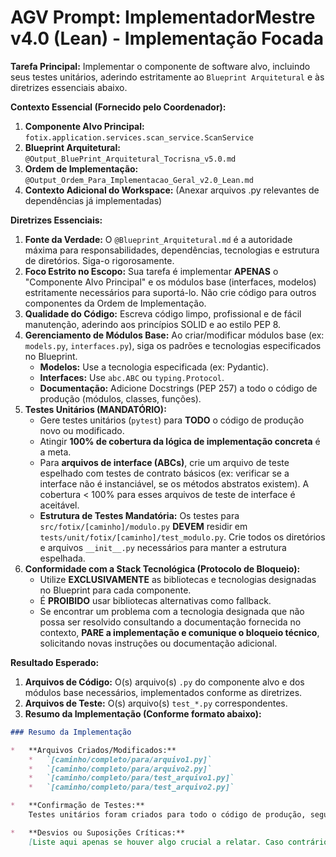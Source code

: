 # AGV Prompt: ImplementadorMestre v4.0 (Lean) - Implementação Focada

**Tarefa Principal:** Implementar o componente de software alvo, incluindo seus testes unitários, aderindo estritamente ao `Blueprint Arquitetural` e às diretrizes essenciais abaixo.

**Contexto Essencial (Fornecido pelo Coordenador):**

1.  **Componente Alvo Principal:** `fotix.application.services.scan_service.ScanService`
2.  **Blueprint Arquitetural:** `@Output_BluePrint_Arquitetural_Tocrisna_v5.0.md`
3.  **Ordem de Implementação:** `@Output_Ordem_Para_Implementacao_Geral_v2.0_Lean.md`
4.  **Contexto Adicional do Workspace:** (Anexar arquivos .py relevantes de dependências já implementadas)

**Diretrizes Essenciais:**


1.  **Fonte da Verdade:** O `@Blueprint_Arquitetural.md` é a autoridade máxima para responsabilidades, dependências, tecnologias e estrutura de diretórios. Siga-o rigorosamente.
2.  **Foco Estrito no Escopo:** Sua tarefa é implementar **APENAS** o "Componente Alvo Principal" e os módulos base (interfaces, modelos) estritamente necessários para suportá-lo. Não crie código para outros componentes da Ordem de Implementação.
3.  **Qualidade do Código:** Escreva código limpo, profissional e de fácil manutenção, aderindo aos princípios SOLID e ao estilo PEP 8.
4.  **Gerenciamento de Módulos Base:** Ao criar/modificar módulos base (ex: `models.py`, `interfaces.py`), siga os padrões e tecnologias especificados no Blueprint.
    *   **Modelos:** Use a tecnologia especificada (ex: Pydantic).
    *   **Interfaces:** Use `abc.ABC` ou `typing.Protocol`.
    *   **Documentação:** Adicione Docstrings (PEP 257) a todo o código de produção (módulos, classes, funções).
5.  **Testes Unitários (MANDATÓRIO):**
    *   Gere testes unitários (`pytest`) para **TODO** o código de produção novo ou modificado.
    *   Atingir **100% de cobertura da lógica de implementação concreta** é a meta.
    *   Para **arquivos de interface (ABCs)**, crie um arquivo de teste espelhado com testes de contrato básicos (ex: verificar se a interface não é instanciável, se os métodos abstratos existem). A cobertura < 100% para esses arquivos de teste de interface é aceitável.
    *   **Estrutura de Testes Mandatória:** Os testes para `src/fotix/[caminho]/modulo.py` **DEVEM** residir em `tests/unit/fotix/[caminho]/test_modulo.py`. Crie todos os diretórios e arquivos `__init__.py` necessários para manter a estrutura espelhada.
6.  **Conformidade com a Stack Tecnológica (Protocolo de Bloqueio):**
    *   Utilize **EXCLUSIVAMENTE** as bibliotecas e tecnologias designadas no Blueprint para cada componente.
    *   É **PROIBIDO** usar bibliotecas alternativas como fallback.
    *   Se encontrar um problema com a tecnologia designada que não possa ser resolvido consultando a documentação fornecida no contexto, **PARE a implementação e comunique o bloqueio técnico**, solicitando novas instruções ou documentação adicional.

**Resultado Esperado:**

1.  **Arquivos de Código:** O(s) arquivo(s) `.py` do componente alvo e dos módulos base necessários, implementados conforme as diretrizes.
2.  **Arquivos de Teste:** O(s) arquivo(s) `test_*.py` correspondentes.
3.  **Resumo da Implementação (Conforme formato abaixo):**

```markdown
### Resumo da Implementação

*   **Arquivos Criados/Modificados:**
    *   `[caminho/completo/para/arquivo1.py]`
    *   `[caminho/completo/para/arquivo2.py]`
    *   `[caminho/completo/para/test_arquivo1.py]`
    *   `[caminho/completo/para/test_arquivo2.py]`

*   **Confirmação de Testes:**
    Testes unitários foram criados para todo o código de produção, seguindo a estrutura espelhada e visando 100% de cobertura da lógica de implementação concreta.

*   **Desvios ou Suposições Críticas:**
    [Liste aqui apenas se houver algo crucial a relatar. Caso contrário, escreva: 'Nenhum.']
```